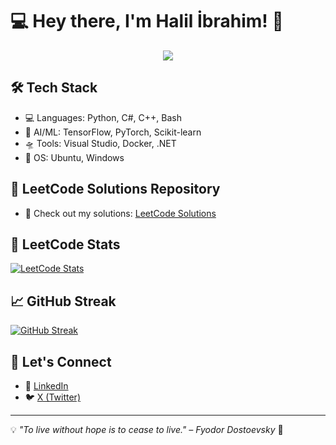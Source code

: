 # 💻 Hey there, I'm Halil İbrahim! 👋

<p align="center">
  <a href="https://github.com/EXPERT2007">
    <img src="https://readme-typing-svg.demolab.com/?lines=AI%20%26%20ML%20Enthusiast;LeetCode%20Problem%20Solver;Passionate%20about%20Coding;Always%20Learning%20and%20Growing&font=Fira%20Code&center=true&width=440&height=45&color=f75c7e&vCenter=true&pause=1000&size=22" />
  </a>
</p>

## 🛠️ Tech Stack
- 💻 Languages: Python, C#, C++, Bash
- 🧠 AI/ML: TensorFlow, PyTorch, Scikit-learn
- 🛸 Tools: Visual Studio, Docker, .NET
- 💾 OS: Ubuntu, Windows

## 🚀 LeetCode Solutions Repository
- 🧩 Check out my solutions: [LeetCode Solutions](https://github.com/EXPERT2007/leetcode-solutions)

## 🧩 LeetCode Stats
[![LeetCode Stats](https://leetcard.jacoblin.cool/expert07?theme=dark&ext=contest)](https://leetcode.com/u/expert07/)

## 📈 GitHub Streak
[![GitHub Streak](https://streak-stats.demolab.com/?user=EXPERT2007&theme=tokyonight&hide_border=true)](https://git.io/streak-stats)

## 🤝 Let's Connect
- 💼 [LinkedIn](https://www.linkedin.com/in/halil-ibrahim-kutmur-bb7122332/)
- 🐦 [X (Twitter)](https://x.com/HalilKutmur2007)

---
💡 *"To live without hope is to cease to live." – Fyodor Dostoevsky* 🌟
